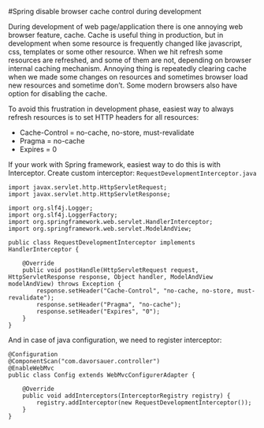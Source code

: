 #Spring disable browser cache control during development

During development of web page/application there is one annoying web browser feature, cache. Cache is useful thing in production, but in development when some resource is frequently changed like javascript, css, templates or some other resource. When we hit refresh some resources are refreshed, and some of them are not, depending on browser internal caching mechanism. Annoying thing is repeatedly clearing cache when we made some changes on resources and sometimes browser load new resources and sometime don’t. Some modern browsers also have option for disabling the cache.


To avoid this frustration in development phase, easiest way to always refresh resources is to set HTTP headers for all resources:
- Cache-Control = no-cache, no-store, must-revalidate
- Pragma = no-cache
- Expires = 0

If your work with Spring framework, easiest way to do this is with Interceptor. Create custom interceptor: ```RequestDevelopmentInterceptor.java```

<?prettify?>
```
import javax.servlet.http.HttpServletRequest;
import javax.servlet.http.HttpServletResponse;
 
import org.slf4j.Logger;
import org.slf4j.LoggerFactory;
import org.springframework.web.servlet.HandlerInterceptor;
import org.springframework.web.servlet.ModelAndView;
 
public class RequestDevelopmentInterceptor implements HandlerInterceptor {
 
    @Override
    public void postHandle(HttpServletRequest request, HttpServletResponse response, Object handler, ModelAndView modelAndView) throws Exception {
        response.setHeader("Cache-Control", "no-cache, no-store, must-revalidate");
        response.setHeader("Pragma", "no-cache");
        response.setHeader("Expires", "0");
    }
}
```


And in case of java configuration, we need to register interceptor:
<?prettify?>
```
@Configuration
@ComponentScan("com.davorsauer.controller")
@EnableWebMvc
public class Config extends WebMvcConfigurerAdapter {
 
    @Override
    public void addInterceptors(InterceptorRegistry registry) {
        registry.addInterceptor(new RequestDevelopmentInterceptor());
    }
}
```
